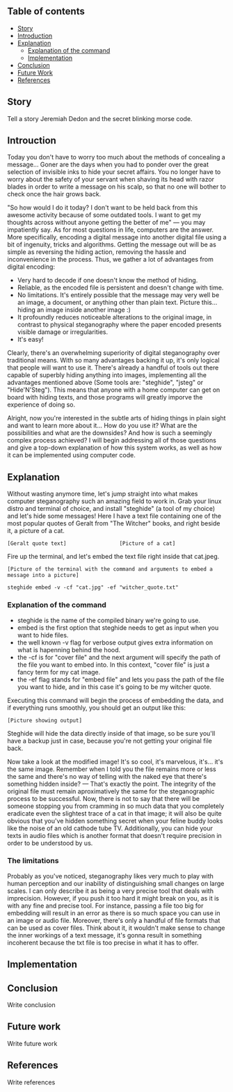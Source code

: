 <!-- TABLE OF CONTENTS -->
## Table of contents
	
* [Story](#story)
* [Introduction](#introduction)
* [Explanation](#explanation)
  * [Explanation of the command](#explanation-of-the-command)
  * [Implementation](#implementation)
* [Conclusion](#conclusion)
* [Future Work](#future-work)
* [References](#references)

<!-- STORY -->
## Story
  Tell a story
  Jeremiah Dedon and the secret blinking morse code.

<!-- INTRODUCTION -->
## Introuction

Today you don't have to worry too much about the methods of concealing a message... Goner are the days when you had to ponder over the great selection of invisible inks to hide your secret affairs. You no longer have to worry about the safety of your servant when shaving its head with razor blades in order to write a message on his scalp, so that no one will bother to check once the hair grows back.

"So how would I do it today? I don't want to be held back from this awesome activity because of some outdated tools. I want to get my thoughts across without anyone getting the better of me" — you may impatiently say. As for most questions in life, computers are the  answer. More specifically, encoding a digital message into another digital file using a bit of ingenuity, tricks and algorithms. Getting the message out will be as simple as reversing the hiding action, removing the hassle and inconvenience in the process. Thus, we gather a lot of advantages from digital encoding:
* Very hard to decode if one doesn't know the method of hiding.
* Reliable, as the encoded file is persistent and doesn't change with time.
* No limitations. It's entirely possible that the message may very well be an image, a document, or anything other than plain text. Picture this... hiding an image inside another image :)
* It profoundly reduces noticeable alterations to the original image, in contrast to physical steganography where the paper encoded presents visible damage or irregularities.
* It's easy!

Clearly, there's an overwhelming superiority of digital steganography over traditional means. With so many advantages backing it up, it's only logical that people will want to use it. There's already a handful of tools out there capable of superbly hiding anything into images, implementing all the advantages mentioned above (Some tools are: "steghide", "jsteg" or "Hide'N'Steg"). This means that anyone with a home computer can get on board with hiding texts, and those programs will greatly imporve the experience of doing so. 

Alright, now you're interested in the subtle arts of hiding things in plain sight and want to learn more about it... How do you use it? What are the possibilities and what are the downsides? And how is such a seemingly complex process achieved? I will begin addressing all of those questions and give a top-down explanation of how this system works, as well as how it can be implemented using computer code.

<!-- EXPLANATION -->
## Explanation

Without wasting anymore time, let's jump straight into what makes computer steganography such an amazing field to work in. Grab your linux distro and terminal of choice, and install "steghide" (a tool of my choice) and let's hide some messages! Here I have a text file containing one of the most popular quotes of Geralt from "The Witcher" books, and right beside it, a picture of a cat.

	[Geralt quote text]					[Picture of a cat]

Fire up the terminal, and let's embed the text file right inside that cat.jpeg.

	[Picture of the terminal with the command and arguments to embed a message into a picture]

	steghide embed -v -cf "cat.jpg" -ef "witcher_quote.txt"

<!-- EXPLANATION OF THE COMMAND -->
### Explanation of the command
* steghide is the name of the compiled binary we're going to use.
* embed is the first option that steghide needs to get as input when you want to hide files.
* the well known -v flag for verbose output gives extra information on what is hapenning behind the hood.
* the -cf is for "cover file" and the next argument will specify the path of the file you want to embed into. In this context, "cover file" is just a fancy term for my cat image.
* the -ef flag stands for "embed file" and lets you pass the path of the file you want to hide, and in this case it's going to be my witcher quote.

Executing this command will begin the process of embedding the data, and if everything runs smoothly, you should get an output like this:

	[Picture showing output]

Steghide will hide the data directly inside of that image, so be sure you'll have a backup just in case, because you're not getting your original file back.

Now take a look at the modified image! It's so cool, it's marvelous, it's... it's the same image. Remember when I told you the file remains more or less the same and there's no way of telling with the naked eye that there's something hidden inside? — That's exactly the point. The integrity of the original file must remain aproximatively the same for the steganographic process to be successful. Now, there is not to say that there will be someone stopping you from cramming in so much data that you completely eradicate even the slightest trace of a cat in that image; it will also be quite obvious that you've hidden something secret when your feline buddy looks like the noise of an old cathode tube TV. Additionally, you can hide your texts in audio files which is another format that doesn't require precision in order to be understood by us.

<!-- THE LIMITATIONS -->
### The limitations
Probably as you've noticed, steganography likes very much to play with human perception and our inability of distinguishing small changes on large scales. I can only describe it as being a very precise tool that deals with imprecision. However, if you push it too hard it might break on you, as it is with any fine and precise tool. For instance, passing a file too big for embedding will result in an error as there is so much space you can use in an image or audio file. Moreover, there's only a handful of file formats that can be used as cover files. Think about it, it wouldn't make sense to change the inner workings of a text message, it's gonna result in something incoherent because the txt file is too precise in what it has to offer.

<!-- IMPLEMENTATION -->
## Implementation

<!-- CONCLUSION -->
## Conclusion
  Write conclusion

<!-- FUTURE WORK -->
## Future work
  Write future work

<!-- References -->
## References
  Write references

